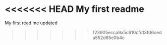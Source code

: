 <<<<<<< HEAD
My first readme
=======
My first read me updated

>>>>>>> 123905ecca9a5c610cfc13f06ceda552d65e0b4c
